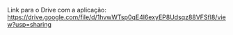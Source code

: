Link para o Drive com a aplicação: https://drive.google.com/file/d/1hvwWTsp0qE4l6exyEP8Udsqz88VFSfl8/view?usp=sharing
